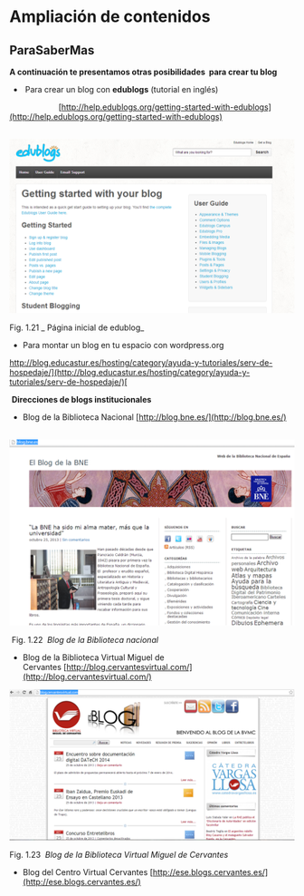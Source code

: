 # Ampliación de contenidos

## ParaSaberMas

**A continuación te presentamos otras posibilidades  para crear tu blog**

*    Para crear un blog con **edublogs** (tutorial en inglés) 

                      [http://help.edublogs.org/getting-started-with-edublogs](http://help.edublogs.org/getting-started-with-edublogs)


 ![Página inicial de edublogs](img/edublog.png "Página inicial de edublogs")


Fig. 1.21 _ Página inicial de edublog_

*   Para montar un blog en tu espacio con wordpress.org

[http://blog.educastur.es/hosting/category/ayuda-y-tutoriales/serv-de-hospedaje/](http://blog.educastur.es/hosting/category/ayuda-y-tutoriales/serv-de-hospedaje/)[  
](http://web.educastur.princast.es/servicio/documentos/edublog_v01.pdf)

 **Direcciones de blogs institucionales**

*   Blog de la Biblioteca Nacional [http://blog.bne.es/](http://blog.bne.es/)


 ![Blog de la Biblioteca Nacional](img/blog5.png "Blog de la Biblioteca Nacional")


 Fig. 1.22  _Blog de la Biblioteca nacional_

*   Blog de la Biblioteca Virtual Miguel de Cervantes [http://blog.cervantesvirtual.com/](http://blog.cervantesvirtual.com/)


![Blog de la Biblioteca Virtual Miguel de Cervantes](img/Blog6.png)


Fig. 1.23  _Blog de la Biblioteca Virtual Miguel de Cervantes_

*   Blog del Centro Virtual Cervantes [http://ese.blogs.cervantes.es/](http://ese.blogs.cervantes.es/)


